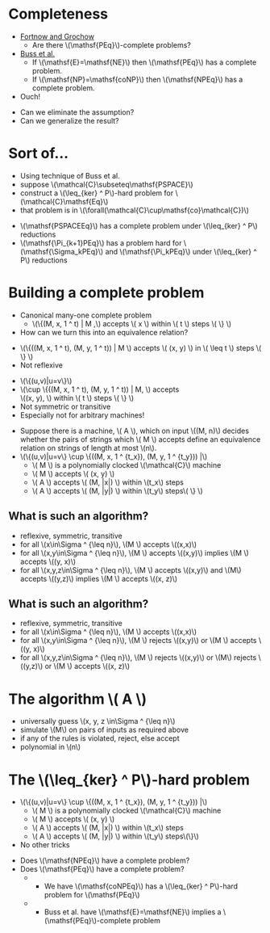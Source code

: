 <!SLIDE bullets incremental>

# Completeness #

* [Fortnow and Grochow][1]
  * Are there \\(\mathsf{PEq}\\)-complete problems?
* [Buss et al.][2]
  * If \\(\mathsf{E}=\mathsf{NE}\\) then \\(\mathsf{PEq}\\) has a complete
    problem.
  * If \\(\mathsf{NP}=\mathsf{coNP}\\) then \\(\mathsf{NPEq}\\) has a complete
    problem.
* Ouch!

[1]: http://www.cs.uchicago.edu/~fortnow/papers/equiv.pdf
[2]: http://www.crm.es/Publications/11/Pr1009.pdf

<!SLIDE bullets incremental>

* Can we eliminate the assumption?
* Can we generalize the result?

<!SLIDE bullets incremental small>

# Sort of... #

* Using technique of Buss et al.
* suppose \\(\mathcal{C}\subseteq\mathsf{PSPACE}\\)
* construct a \\(\leq\_{ker} ^ P\\)-hard problem for
  \\(\mathcal{C}\mathsf{Eq}\\)
* that problem is in \\(\forall(\mathcal{C}\cup\mathsf{co}\mathcal{C})\\)

<!SLIDE bullets incremental>

* \\(\mathsf{PSPACEEq}\\) has a complete problem under \\(\leq\_{ker} ^ P\\)
  reductions
* \\(\mathsf{\Pi\_{k+1}PEq}\\) has a problem hard for
  \\(\mathsf{\Sigma\_kPEq}\\) and \\(\mathsf{\Pi\_kPEq}\\) under \\(\leq\_{ker}
  ^ P\\) reductions

<!SLIDE bullets incremental small>

# Building a complete problem #

* Canonical many-one complete problem
  * \\(\\{(M, x, 1 ^ t) | M \,\\) accepts \\( x \\) within \\( t \\) steps \\( \\} \\)
* How can we turn this into an equivalence relation?

<!SLIDE bullets incremental>

* \\(\\{((M, x, 1 ^ t), (M, y, 1 ^ t)) | M \\) accepts \\( (x, y) \\) in \\(
  \leq t \\) steps \\( \\} \\)
* Not reflexive

<!SLIDE bullets incremental>

* \\(\\{(u,v)|u=v\\}\\)
* \\(\cup \\{((M, x, 1 ^ t), (M, y, 1 ^ t)) | M\, \\) accepts  
  \\((x, y)\, \\) within \\( t \\) steps \\( \\} \\)
* Not symmetric or transitive
* Especially not for arbitrary machines!

<!SLIDE bullets incremental small>

* Suppose there is a machine, \\( A \\), which on input \\((M, n)\\) decides
  whether the pairs of strings which \\( M \\) accepts define an equivalence
  relation on strings of length at most \\(n\\).
* \\(\\{(u,v)|u=v\\} \cup \\{((M, x, 1 ^ {t\_x}), (M, y, 1 ^ {t\_y})) |\\)
  * \\( M \\) is a polynomially clocked \\(\mathcal{C}\\) machine
  * \\( M \\) accepts \\( (x, y) \\)
  * \\( A \\) accepts \\( (M, |x|) \\) within \\(t\_x\\) steps
  * \\( A \\) accepts \\( (M, |y|) \\) within \\(t\_y\\) steps\\( \\} \\)

<!SLIDE bullets incremental>

## What is such an algorithm? ##

* reflexive, symmetric, transitive
* for all \\(x\in\Sigma ^ {\leq n}\\), \\(M \\) accepts \\((x,x)\\)
* for all \\(x,y\in\Sigma ^ {\leq n}\\), \\(M \\) accepts \\((x,y)\\) implies
  \\(M \\) accepts \\((y, x)\\)
* for all \\(x,y,z\in\Sigma ^ {\leq n}\\), \\(M \\) accepts \\((x,y)\\) and
  \\(M\\) accepts \\((y,z)\\) implies \\(M \\) accepts \\((x, z)\\)

<!SLIDE bullets>

## What is such an algorithm? ##

* reflexive, symmetric, transitive
* for all \\(x\in\Sigma ^ {\leq n}\\), \\(M \\) accepts \\((x,x)\\)
* for all \\(x,y\in\Sigma ^ {\leq n}\\), \\(M \\) rejects \\((x,y)\\) or \\(M
  \\) accepts \\((y, x)\\)
* for all \\(x,y,z\in\Sigma ^ {\leq n}\\), \\(M \\) rejects \\((x,y)\\) or
  \\(M\\) rejects \\((y,z)\\) or \\(M \\) accepts \\((x, z)\\)

<!SLIDE bullets incremental>

# The algorithm \\( A \\) #

* universally guess \\(x, y, z \in\Sigma ^ {\leq n}\\)
* simulate \\(M\\) on pairs of inputs as required above
* if any of the rules is violated, reject, else accept
* polynomial in \\(n\\)

<!SLIDE bullets incremental small>

# The \\(\leq_{ker} ^ P\\)-hard problem #

* \\(\\{(u,v)|u=v\\} \cup \\{((M, x, 1 ^ {t\_x}), (M, y, 1 ^ {t\_y})) |\\)
  * \\( M \\) is a polynomially clocked \\(\mathcal{C}\\) machine
  * \\( M \\) accepts \\( (x, y) \\)
  * \\( A \\) accepts \\( (M, |x|) \\) within \\(t\_x\\) steps
  * \\( A \\) accepts \\( (M, |y|) \\) within \\(t\_y\\) steps\\(\\}\\)
* No other tricks

<!SLIDE bullets incremental>

* Does \\(\mathsf{NPEq}\\) have a complete problem?
* Does \\(\mathsf{PEq}\\) have a complete problem?
  * - We have \\(\mathsf{coNPEq}\\) has a \\(\leq_{ker} ^ P\\)-hard problem for
    \\(\mathsf{PEq}\\)
  * - Buss et al. have \\(\mathsf{E}=\mathsf{NE}\\) implies a
    \\(\mathsf{PEq}\\)-complete problem
